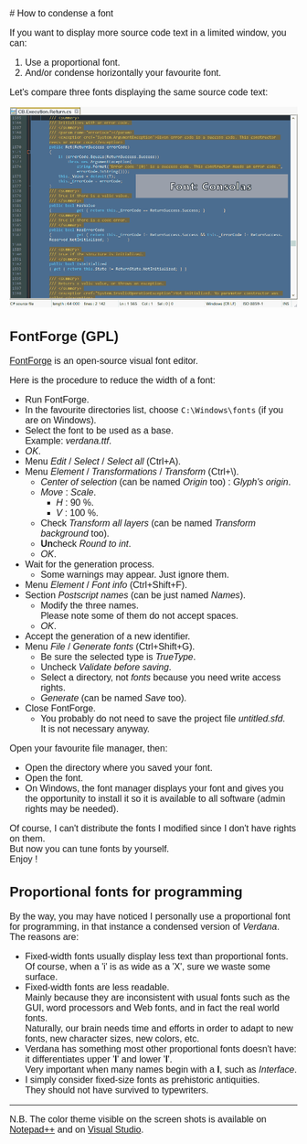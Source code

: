 <div style="font-size:1rem;font-family:Verdana, sans-serif">
# How to condense a font

If you want to display more source code text in a limited window, you can:
1. Use a proportional font.
2. And/or condense horizontally your favourite font.

Let's compare three fonts displaying the same source code text:

<img src="How to condense a font - fonts anim.gif" style="width:40rem;max-width:100%" alt="" >

## FontForge (GPL)

[FontForge](https://github.com/fontforge/fontforge/releases) is an open-source visual font editor.

Here is the procedure to reduce the width of a font:
- Run FontForge.
- In the favourite directories list, choose `C:\Windows\fonts` (if you are on Windows).
- Select the font to be used as a base.  
Example: _verdana.ttf_.
- _OK_.
- Menu _Edit_ / _Select_ / _Select all_ (Ctrl+A).
- Menu _Element_ / _Transformations_ / _Transform_ (Ctrl+\\).
   - _Center of selection_ (can be named _Origin_ too) : _Glyph's origin_.
   - _Move_ : _Scale_.
      - _H_ : 90 %.
	  - _V_ : 100 %.
   - Check _Transform all layers_ (can be named _Transform background_ too).
   - **Un**check _Round to int_.
   - _OK_.
-  Wait for the generation process.
   - Some warnings may appear. Just ignore them.
- Menu _Element_ / _Font info_ (Ctrl+Shift+F).
- Section _Postscript names_ (can be just named _Names_).
	- Modify the three names.  
	Please note some of them do not accept spaces.
	- _OK_.
- Accept the generation of a new identifier.
- Menu _File_ / _Generate fonts_ (Ctrl+Shift+G).
	- Be sure the selected type is _TrueType_.
	- Uncheck _Validate before saving_.
	- Select a directory, not _fonts_ because you need write access rights.
	- _Generate_ (can be named _Save_ too).
- Close FontForge.
	- You probably do not need to save the project file _untitled.sfd_.  
It is not necessary anyway.

Open your favourite file manager, then:
- Open the directory where you saved your font.
- Open the font.
- On Windows, the font manager displays your font and gives you the opportunity to install it so it is available to all software (admin rights may be needed).

Of course, I can't distribute the fonts I modified since I don't have rights on them.  
But now you can tune fonts by yourself.  
Enjoy !

## Proportional fonts for programming

By the way, you may have noticed I personally use a proportional font for programming, in that instance a condensed version of _Verdana_.  
The reasons are:
- Fixed-width fonts usually display less text than proportional fonts.  
Of course, when a 'i' is as wide as a 'X', sure we waste some surface.
- Fixed-width fonts are less readable.  
Mainly because they are inconsistent with usual fonts such as the GUI, word processors and Web fonts, and in fact the real world fonts.  
Naturally, our brain needs time and efforts in order to adapt to new fonts, new character sizes, new colors, etc.
- Verdana has something most other proportional fonts doesn't have: it differentiates upper '**I**' and lower '**l**'.  
Very important when many names begin with a **I**, such as _Interface_.
- I simply consider fixed-size fonts as prehistoric antiquities.  
They should not have survived to typewriters.

---
N.B. The color theme visible on the screen shots is available on [Notepad++](https://github.com/ChrisBertrandDotNet/Programming-in-blue/tree/master/Notepad%2B%2B) and on [Visual Studio](https://github.com/ChrisBertrandDotNet/Programming-in-blue/tree/master/Visual%20Studio).

</div>